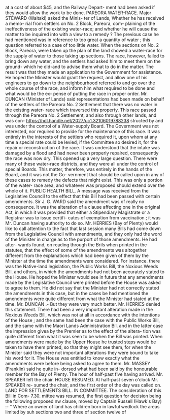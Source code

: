 at a cost of about $45, and the Railway Depart- ment had been asked if they would allow the work to be done. PAREORA WATER-RACE. Major STEWARD (Waitaki) asked the Minis- ter of Lands, Whether he has received a memo- rial from settlers on No. 2 Block, Pareora, com- plaining of the ineffectiveness of the existing water-race; and whether he will cause the matter to be inquired into with a view to a remedy ? The previous case he had mentioned was in reference to too great a quantity of water ; this question referred to a case of too little water. When the sections on No. 2 Block, Pareora, were taken up the plan of the land showed a water-race for the supply of water to those taking up sections. The race, however, failed to bring down any water, and the settlers had asked him to meet them on the ground- which he did-and to advise them what to do in the matter. The result was that they made an application to the Government for assistance. He hoped the Minister would grant the request, and allow one of his engineers to go down to the neighbourhood referred to and go over the whole course of the race, and inform him what required to be done and what would be the ex- pense of putting the race in proper order. Mr. DUNCAN (Minister of Lands) said representations had been made on behalf of the settlers of the Pareora No. 2 Settlement that there was no water in the existing water- race which traversed this property. This race passed through the Pareora No. 2 Settlement, and also through other lands, and was con- https://hdl.handle.net/2027/uc1.32106019788238 structed by and was under the control of a Water-supply Board. The Government was not interested, nor required to provide for the maintenance of this race. It was entirely in the interests of the settlers who required it, upon whom at any time a special rate could be levied, if the Committee so desired it, for the repair or reconstruction of the race. It was understood that the intake was damaged by a flood and had never been properly repaired, consequently the race was now dry. This opened up a very large question. There were many of these water-race districts, and they were all under the control of special Boards. This matter, therefore, was entirely in the hands of the Board, and it was not the Go- vernment that should be called upon in any of these cases to remedy the defects that might exist. This was only a portion of the water- race area, and whatever was proposed should extend over the whole of it. PUBLIC HEALTH BILL. A message was received from the Legislative Council to the effect that this Bill had been passed with certain amendments. Sir J. G. WARD said the amendment was of really no consequence. It was the alteration of a clause affecting one in the original Act, in which it was provided that either a Stipendiary Magistrate or a Registrar was to issue certifi- cates of exemption from vaccination ; it was Mr. Duncan having authority to do so. Mr. HERRIES (Bay of Plenty) would like to call attention to the fact that last session many Bills had come down from the Legislative Council with amendments, and they only had the word of the Minister in charge as to the purport of those amendments. He had after- wards found, on reading through the Brils when printed in the statutes, that the effect of some of the amendments was altogether different from the explanations which had been given of them by the Minister at the time the amendments were considered. For instance. there was the Native-land legislation, the Public Works Bill, the Noxious Weeds Bill. and others, in which the amendments had not been accurately stated to the House. He hoped the Minister would see in future that any amendments made by the Legislative Council were printed before the House was asked to agree to them. He did not say that the Minister had not correctly stated the amendments in this case, but in the cases be had mentioned the amendments were quite different from what the Minister had stated at the time. Mr. DUNCAN .- But they were very much better. Mr. HERRIES denied this statement. There had been a very important alteration made in the Noxious Weeds Bill, which was not at all in accordance with the intentions of the House ; and the same had been the case with the Public Works Bill, and the same with the Maori Lands Administration Bil. and in the latter case the impression givea by the Premier as to the effect of the altera- tion was quite different from what it was seen to be when the Bill was printed. When amendments were made by the Upper House he trusted steps would be taken to have them printed, so that they might see them, for when the Minister said they were not important alterations they were bound to take his word for it. The House was entitled to know exactly what the amendments were before being asked to agree to them. Mr. MASSEY (Franklin) said he quite in- dorsed what had been said by the honourable member for the Bay of Plenty. The hour of half-past five having arrived. Mr. SPEAKER left the chair. HOUSE RESUMED. At half-past seven o'clock Mr. SPEAKER re- sumed the chair, and the first order of the day was called on. LAND FOR SETTLEMENTS BILL. IN COMMITTEE. The consideration of this Bill in Com- 7.30. mittee was resumed, the first question for decision being the following proposed nw clause, moved by Captain Russell (Hawk's Bay) :- " Where an owner of land has children born in lawful wedlock the areas limited by suh sections two and three of section twelve of 